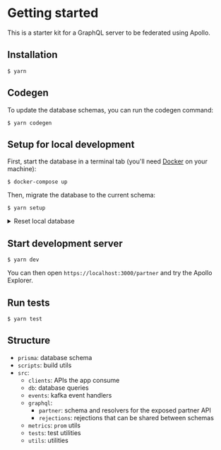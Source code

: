 # Getting started

This is a starter kit for a GraphQL server to be federated using Apollo.

## Installation

```console
$ yarn
```

## Codegen

To update the database schemas, you can run the codegen command:

```console
$ yarn codegen
```

## Setup for local development

First, start the database in a terminal tab (you'll need [Docker](https://www.docker.com) on your machine):

```console
$ docker-compose up
```

Then, migrate the database to the current schema:

```console
$ yarn setup
```

<details>
	<summary>Reset local database</summary>

You can reset your local database using the following command (careful, this is destructive).

```console
$ yarn reset
```

</details>

## Start development server

```console
$ yarn dev
```

You can then open `https://localhost:3000/partner` and try the Apollo Explorer.

## Run tests

```console
$ yarn test
```

## Structure

- `prisma`: database schema
- `scripts`: build utils
- `src`:
  - `clients`: APIs the app consume
  - `db`: database queries
  - `events`: kafka event handlers
  - `graphql`:
    - `partner`: schema and resolvers for the exposed partner API
    - `rejections`: rejections that can be shared between schemas
  - `metrics`: `prom` utils
  - `tests`: test utilities
  - `utils`: utilities
